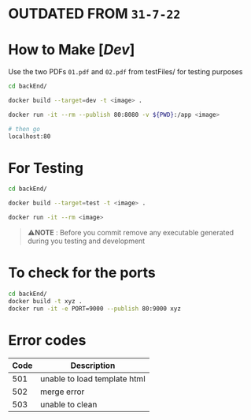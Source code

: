 # OUTDATED FROM `31-7-22`

# How to Make [*Dev*]

Use the two PDFs `01.pdf` and `02.pdf` from testFiles/ for testing purposes

```sh
cd backEnd/

docker build --target=dev -t <image> .

docker run -it --rm --publish 80:8080 -v ${PWD}:/app <image>

# then go
localhost:80
```

# For Testing
```sh
cd backEnd/

docker build --target=test -t <image> .

docker run -it --rm <image>

```

> ⚠️**NOTE** : Before you commit remove any executable generated during you testing and development

# To check for the ports
```bash
cd backEnd/
docker build -t xyz .
docker run -it -e PORT=9000 --publish 80:9000 xyz
```

# Error codes

Code | Description
-|-
501 | unable to load template html
502 | merge error
503 | unable to clean